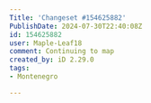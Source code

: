 ```yaml
---
Title: 'Changeset #154625882'
PublishDate: 2024-07-30T22:40:08Z
id: 154625882
user: Maple-Leaf18
comment: Continuing to map
created_by: iD 2.29.0
tags:
- Montenegro

---
```

